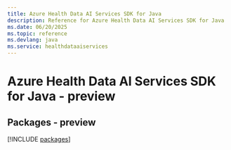```yaml
---
title: Azure Health Data AI Services SDK for Java
description: Reference for Azure Health Data AI Services SDK for Java
ms.date: 06/20/2025
ms.topic: reference
ms.devlang: java
ms.service: healthdataaiservices
---
```

# Azure Health Data AI Services SDK for Java - preview
## Packages - preview
[!INCLUDE [packages](health-data-ai-services-index.md)]